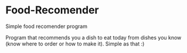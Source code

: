 # Food-Recomender
Simple food recomender program

Program that recommends you a dish to eat today from dishes you know (know where to order or how to make it). Simple as that :)